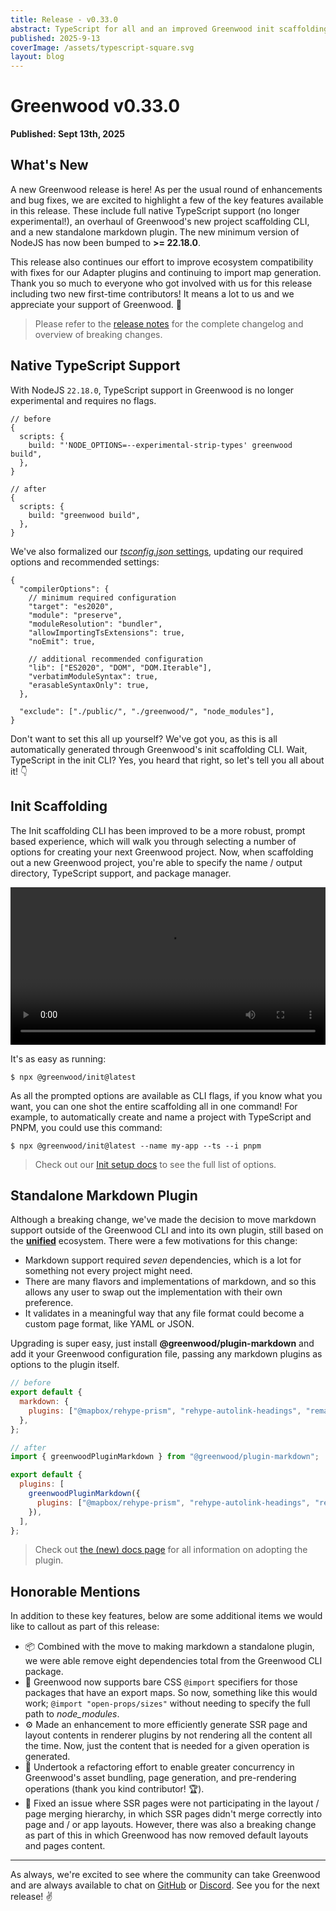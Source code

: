 ```yaml
---
title: Release - v0.33.0
abstract: TypeScript for all and an improved Greenwood init scaffolding experience.
published: 2025-9-13
coverImage: /assets/typescript-square.svg
layout: blog
---
```


# Greenwood v0.33.0

**Published: Sept 13th, 2025**

<!-- <img src="/assets/typescript.svg" style="display:block; width: 90%; margin: 10px auto;" alt="TypeScript logo"/> -->

## What's New

A new Greenwood release is here! As per the usual round of enhancements and bug fixes, we are excited to highlight a few of the key features available in this release. These include full native TypeScript support (no longer experimental!), an overhaul of Greenwood's new project scaffolding CLI, and a new standalone markdown plugin. The new minimum version of NodeJS has now been bumped to **>= 22.18.0**.

This release also continues our effort to improve ecosystem compatibility with fixes for our Adapter plugins and continuing to import map generation. Thank you so much to everyone who got involved with us for this release including two new first-time contributors! It means a lot to us and we appreciate your support of Greenwood. 💚

> Please refer to the [release notes](https://github.com/ProjectEvergreen/greenwood/releases/tag/v0.33.0) for the complete changelog and overview of breaking changes.

## Native TypeScript Support

With NodeJS `22.18.0`, TypeScript support in Greenwood is no longer experimental and requires no flags.

```json5
// before
{
  scripts: {
    build: "'NODE_OPTIONS=--experimental-strip-types' greenwood build",
  },
}
```

```json5
// after
{
  scripts: {
    build: "greenwood build",
  },
}
```

We've also formalized our [_tsconfig.json_ settings](/docs/resources/typescript/#setup), updating our required options and recommended settings:

<!-- prettier-ignore-start -->

```json5
{
  "compilerOptions": {
    // minimum required configuration
    "target": "es2020",
    "module": "preserve",
    "moduleResolution": "bundler",
    "allowImportingTsExtensions": true,
    "noEmit": true,

    // additional recommended configuration
    "lib": ["ES2020", "DOM", "DOM.Iterable"],
    "verbatimModuleSyntax": true,
    "erasableSyntaxOnly": true,
  },

  "exclude": ["./public/", "./greenwood/", "node_modules"],
}
```

<!-- prettier-ignore-end -->

Don't want to set this all up yourself? We've got you, as this is all automatically generated through Greenwood's init scaffolding CLI. Wait, TypeScript in the init CLI? Yes, you heard that right, so let's tell you all about it! 👇

## Init Scaffolding

The Init scaffolding CLI has been improved to be a more robust, prompt based experience, which will walk you through selecting a number of options for creating your next Greenwood project. Now, when scaffolding out a new Greenwood project, you're able to specify the name / output directory, TypeScript support, and package manager.

<video width="100%" controls>
  <source src="//dzsbnrzvzfaq5.cloudfront.net/greenwood-init-latest.mp4" type="video/mp4">
</video>

It's as easy as running:

```shell
$ npx @greenwood/init@latest
```

As all the prompted options are available as CLI flags, if you know what you want, you can one shot the entire scaffolding all in one command! For example, to automatically create and name a project with TypeScript and PNPM, you could use this command:

```shell
$ npx @greenwood/init@latest --name my-app --ts --i pnpm
```

> Check out our [Init setup docs](/docs/introduction/setup/#init) to see the full list of options.

## Standalone Markdown Plugin

Although a breaking change, we've made the decision to move markdown support outside of the Greenwood CLI and into its own plugin, still based on the [**unified**](https://unifiedjs.com/) ecosystem. There were a few motivations for this change:

- Markdown support required _seven_ dependencies, which is a lot for something not every project might need.
- There are many flavors and implementations of markdown, and so this allows any user to swap out the implementation with their own preference.
- It validates in a meaningful way that any file format could become a custom page format, like YAML or JSON.

Upgrading is super easy, just install **@greenwood/plugin-markdown** and add it your Greenwood configuration file, passing any markdown plugins as options to the plugin itself.

```js
// before
export default {
  markdown: {
    plugins: ["@mapbox/rehype-prism", "rehype-autolink-headings", "remark-gfm"],
  },
};
```

```js
// after
import { greenwoodPluginMarkdown } from "@greenwood/plugin-markdown";

export default {
  plugins: [
    greenwoodPluginMarkdown({
      plugins: ["@mapbox/rehype-prism", "rehype-autolink-headings", "remark-gfm"],
    }),
  ],
};
```

> Check out [the (new) docs page](/docs/plugins/markdown/) for all information on adopting the plugin.

## Honorable Mentions

In addition to these key features, below are some additional items we would like to callout as part of this release:

- 📦 Combined with the move to making markdown a standalone plugin, we were able remove eight dependencies total from the Greenwood CLI package.
- 💪 Greenwood now supports bare CSS `@import` specifiers for those packages that have an export maps. So now, something like this would work; `@import "open-props/sizes"` without needing to specify the full path to _node_modules_.
- ⚙️ Made an enhancement to more efficiently generate SSR page and layout contents in renderer plugins by not rendering all the content all the time. Now, just the content that is needed for a given operation is generated.
- 🏃 Undertook a refactoring effort to enable greater concurrency in Greenwood's asset bundling, page generation, and pre-rendering operations (thank you kind contributor! 🏆).
- 🐛 Fixed an issue where SSR pages were not participating in the layout / page merging hierarchy, in which SSR pages didn't merge correctly into page and / or app layouts. However, there was also a breaking change as part of this in which Greenwood has now removed default layouts and pages content.

---

As always, we're excited to see where the community can take Greenwood and are always available to chat on [GitHub](https://github.com/ProjectEvergreen/greenwood) or [Discord](/discord/). See you for the next release! ✌️
